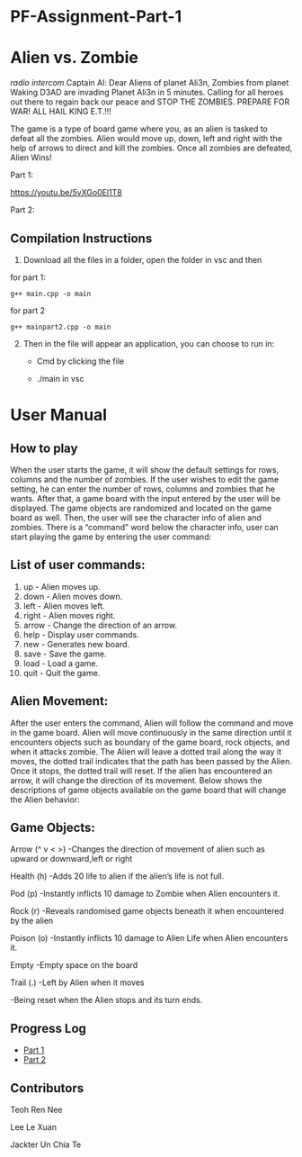 # PF-Assignment-Part-1

# Alien vs. Zombie

*radio intercom*
Captain Al: Dear Aliens of planet Ali3n, Zombies from planet Waking D3AD
            are invading Planet Ali3n in 5 minutes. Calling for all heroes
            out there to regain back our peace and STOP THE ZOMBIES. 
            PREPARE FOR WAR! ALL HAIL KING E.T.!!!

The game is a type of board game where you, as an alien is tasked to defeat all the zombies. Alien would move up, down, left and right with the help of arrows to direct and kill the zombies. Once all zombies are defeated, Alien Wins!

Part 1:

https://youtu.be/5vXGo0El1T8

Part 2:



## Compilation Instructions
1. Download all the files in a folder, open the folder in vsc and then 

for part 1:
```
g++ main.cpp -o main
```

for part 2
```
g++ mainpart2.cpp -o main
```

2. Then in the file will appear an application, you can choose to run in:

   -  Cmd by clicking the file
   
   - ./main in vsc




# User Manual

## How to play

When the user starts the game, it will show the default settings for rows, columns and the number of zombies. If the user wishes to edit the game setting, he can enter the number of rows, columns and zombies that he wants. After that, a game board with the input entered by the user will be displayed. The game objects are randomized and located on the game board as well. Then, the user will see the character info of alien and zombies. There is a “command” word below the character info, user can start playing the game by entering the user command:

## List of user commands:

1.  up - Alien moves up.
2.  down - Alien moves down.
3.  left - Alien moves left.
4.  right - Alien moves right.
5.  arrow - Change the direction of an arrow.
6.  help - Display user commands.
7.  new - Generates new board.
8.  save - Save the game.
9. load - Load a game.
10. quit - Quit the game.

## Alien Movement:

After the user enters the command, Alien will follow the command and move in the game board. Alien will move continuously in the same direction until it encounters objects such as boundary of the game board, rock objects, and when it attacks zombie. The Alien will leave a dotted trail along the way it moves, the dotted trail indicates that the path has been passed by the Alien. Once it stops, the dotted trail will reset. If the alien has encountered an arrow, it will change the direction of its movement. Below shows the descriptions of game objects available on the game board that will change the Alien behavior:

## Game Objects:

Arrow (^ v < >)
-Changes the direction of movement of alien such as upward or downward,left or right

Health (h)
-Adds 20 life to alien if the alien’s life is not full.

Pod (p)
-Instantly inflicts 10 damage to Zombie when Alien encounters it.

Rock (r)
-Reveals randomised game objects beneath it when encountered by the alien

Poison (o)
-Instantly inflicts 10 damage to Alien Life when Alien encounters it.

Empty
-Empty space on the board

Trail (.)
-Left by Alien when it moves 

-Being reset when the Alien stops and its turn ends.

## Progress Log

- [Part 1](PART1.md)
- [Part 2](PART2.md)


## Contributors

Teoh Ren Nee

Lee Le Xuan

Jackter Un Chia Te




